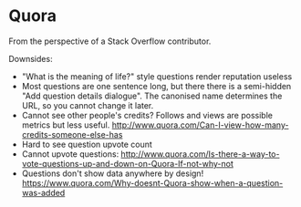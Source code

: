 # Quora

From the perspective of a Stack Overflow contributor.

Downsides:

- "What is the meaning of life?" style questions render reputation useless
- Most questions are one sentence long, but there there is a semi-hidden "Add question details dialogue". The canonised name determines the URL, so you cannot change it later.
- Cannot see other people's credits? Follows and views are possible metrics but less useful. http://www.quora.com/Can-I-view-how-many-credits-someone-else-has
- Hard to see question upvote count
- Cannot upvote questions: http://www.quora.com/Is-there-a-way-to-vote-questions-up-and-down-on-Quora-If-not-why-not
- Questions don't show data anywhere by design! https://www.quora.com/Why-doesnt-Quora-show-when-a-question-was-added
